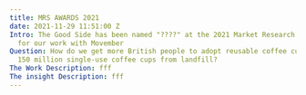 ```yaml
---
title: MRS AWARDS 2021
date: 2021-11-29 11:51:00 Z
Intro: The Good Side has been named "????" at the 2021 Market Research Society Awards
  for our work with Movember
Question: How do we get more British people to adopt reusable coffee cups, and save
  150 million single-use coffee cups from landfill?
The Work Description: fff
The insight Description: fff
---
```


